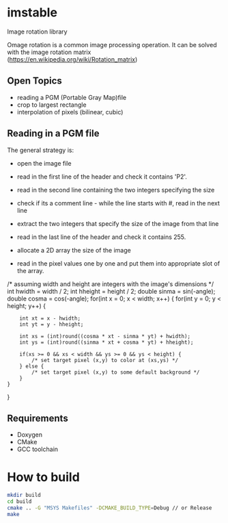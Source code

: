 # imstable

Image rotation library

Omage rotation is a common image processing operation.
It can be solved with the image rotation matrix (https://en.wikipedia.org/wiki/Rotation_matrix)

## Open Topics

- reading a PGM (Portable Gray Map)file
- crop to largest rectangle
- interpolation of pixels (bilinear, cubic)


Reading in a PGM file
---------------------

The general strategy is:

- open the image file 
- read in the first line of the header and check it contains 'P2'.
- read in the second line containing the two integers specifying the size
- check if its a comment line - while the line starts with #, read in the next line
- extract the two integers that specify the size of the image from that line
- read in the last line of the header and check it contains 255.

- allocate a 2D array the size of the image
- read in the pixel values one by one and put them into appropriate slot of 
  the array.

/* assuming width and height are integers with the image's dimensions */
		int hwidth = width / 2;
		int hheight = height / 2;
        double sinma = sin(-angle);
		double cosma = cos(-angle);
for(int x = 0; x < width; x++) {
	for(int y = 0; y < height; y++) {
		
		int xt = x - hwidth;
		int yt = y - hheight;
		
		int xs = (int)round((cosma * xt - sinma * yt) + hwidth);
		int ys = (int)round((sinma * xt + cosma * yt) + hheight);

		if(xs >= 0 && xs < width && ys >= 0 && ys < height) {
			/* set target pixel (x,y) to color at (xs,ys) */
		} else {
			/* set target pixel (x,y) to some default background */
		}
	}
}

## Requirements 
- Doxygen
- CMake
- GCC toolchain


# How to build 

```sh
mkdir build
cd build
cmake .. -G "MSYS Makefiles" -DCMAKE_BUILD_TYPE=Debug // or Release
make
```
